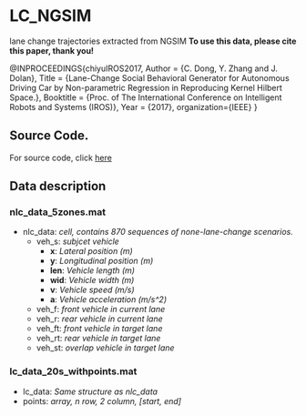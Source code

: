 # LC_NGSIM
lane change trajectories extracted from NGSIM
**To use this data, please cite this paper, thank you!**

@INPROCEEDINGS{chiyuIROS2017,
   Author = {C. Dong, Y. Zhang and J. Dolan},
   Title = {Lane-Change Social Behavioral Generator for Autonomous Driving Car by Non-parametric Regression in Reproducing Kernel Hilbert Space.},
   Booktitle = {Proc. of The International Conference on Intelligent Robots and Systems (IROS)},
   Year = {2017},
   organization={IEEE}
}

## Source Code.
For source code, click [here](https://github.com/donnydcy/LC_NGSIM/blob/master/src/README.md)

## Data description
### nlc_data_5zones.mat 
- nlc_data: *cell, contains 870 sequences of none-lane-change scenarios.*
  * veh_s: *subjcet vehicle*
    + **x**: *Lateral position (m)*
    + **y**: *Longitudinal position (m)*
    + **len**: *Vehicle length (m)*
    + **wid**: *Vehicle width (m)*
    + **v**: *Vehicle speed (m/s)*
    + **a**: *Vehicle acceleration (m/s^2)*
  * veh_f: *front vehicle in current lane*
  * veh_r: *rear vehicle in current lane*
  * veh_ft: *front vehicle in target lane*
  * veh_rt: *rear vehicle in target lane*
  * veh_st: *overlap vehicle in target lane*         
### lc_data_20s_withpoints.mat
- lc_data: *Same structure as nlc_data*
- points: *array, n row, 2 column, [start, end]*
